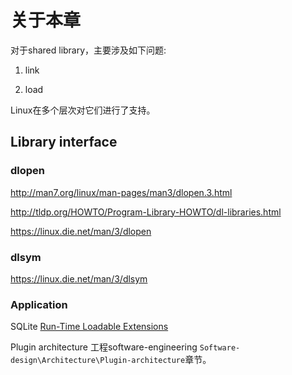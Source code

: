 # 关于本章

对于shared library，主要涉及如下问题:

1) link

2) load

Linux在多个层次对它们进行了支持。

## Library interface



### dlopen

http://man7.org/linux/man-pages/man3/dlopen.3.html

http://tldp.org/HOWTO/Program-Library-HOWTO/dl-libraries.html

https://linux.die.net/man/3/dlopen

### dlsym

https://linux.die.net/man/3/dlsym

### Application

SQLite [Run-Time Loadable Extensions](https://sqlite.org/loadext.html)

Plugin architecture 工程software-engineering `Software-design\Architecture\Plugin-architecture`章节。